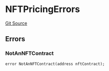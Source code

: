 # NFTPricingErrors
[Git Source](https://github.com/thrackle-io/forte-rules-engine/blob/51222fa37733b5e2c25003328ad964a7e7155cb3/src/common/IErrors.sol)


## Errors
### NotAnNFTContract

```solidity
error NotAnNFTContract(address nftContract);
```


